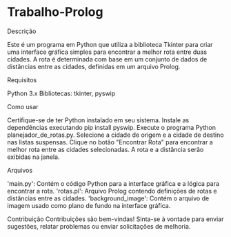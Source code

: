 # Trabalho-Prolog

Descrição

Este é um programa em Python que utiliza a biblioteca Tkinter para criar uma interface gráfica simples para encontrar a melhor rota entre duas cidades. 
A rota é determinada com base em um conjunto de dados de distâncias entre as cidades, definidas em um arquivo Prolog.

Requisitos

Python 3.x
Bibliotecas: tkinter, pyswip

Como usar

Certifique-se de ter Python instalado em seu sistema.
Instale as dependências executando pip install pyswip.
Execute o programa Python planejador_de_rotas.py.
Selecione a cidade de origem e a cidade de destino nas listas suspensas.
Clique no botão "Encontrar Rota" para encontrar a melhor rota entre as cidades selecionadas.
A rota e a distância serão exibidas na janela.

Arquivos

'main.py': Contém o código Python para a interface gráfica e a lógica para encontrar a rota.
'rotas.pl': Arquivo Prolog contendo definições de rotas e distâncias entre as cidades.
'background_image': Contém o arquivo de imagem usado como plano de fundo na interface gráfica.

Contribuição
Contribuições são bem-vindas! Sinta-se à vontade para enviar sugestões, relatar problemas ou enviar solicitações de melhoria.
